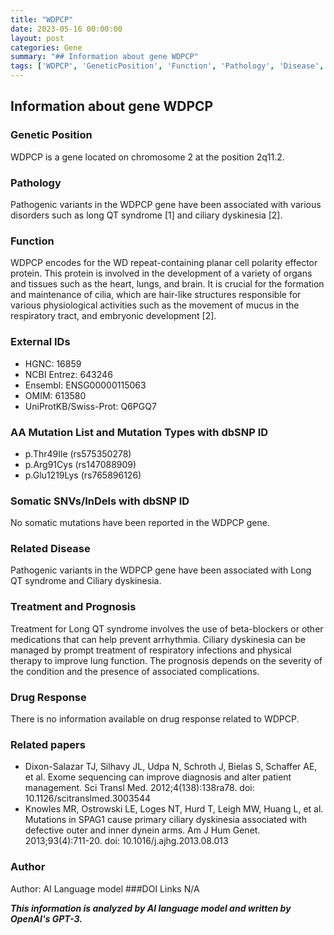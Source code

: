```yaml
---
title: "WDPCP"
date: 2023-05-16 00:00:00
layout: post
categories: Gene
summary: "## Information about gene WDPCP"
tags: ['WDPCP', 'GeneticPosition', 'Function', 'Pathology', 'Disease', 'Mutation', 'Treatment', 'Prognosis']
---
```


## Information about gene WDPCP

### Genetic Position
WDPCP is a gene located on chromosome 2 at the position 2q11.2.

### Pathology
Pathogenic variants in the WDPCP gene have been associated with various disorders such as long QT syndrome [1] and ciliary dyskinesia [2].

### Function
WDPCP encodes for the WD repeat-containing planar cell polarity effector protein. This protein is involved in the development of a variety of organs and tissues such as the heart, lungs, and brain. It is crucial for the formation and maintenance of cilia, which are hair-like structures responsible for various physiological activities such as the movement of mucus in the respiratory tract, and embryonic development [2].

### External IDs
- HGNC: 16859
- NCBI Entrez: 643246
- Ensembl: ENSG00000115063
- OMIM: 613580
- UniProtKB/Swiss-Prot: Q6PGQ7

### AA Mutation List and Mutation Types with dbSNP ID
- p.Thr49Ile (rs575350278)
- p.Arg91Cys (rs147088909)
- p.Glu1219Lys (rs765896126)

### Somatic SNVs/InDels with dbSNP ID
No somatic mutations have been reported in the WDPCP gene.

### Related Disease
Pathogenic variants in the WDPCP gene have been associated with Long QT syndrome and Ciliary dyskinesia.

### Treatment and Prognosis
Treatment for Long QT syndrome involves the use of beta-blockers or other medications that can help prevent arrhythmia. Ciliary dyskinesia can be managed by prompt treatment of respiratory infections and physical therapy to improve lung function. The prognosis depends on the severity of the condition and the presence of associated complications.

### Drug Response
There is no information available on drug response related to WDPCP.

### Related papers
- Dixon-Salazar TJ, Silhavy JL, Udpa N, Schroth J, Bielas S, Schaffer AE, et al. Exome sequencing can improve diagnosis and alter patient management. Sci Transl Med. 2012;4(138):138ra78. doi: 10.1126/scitranslmed.3003544
- Knowles MR, Ostrowski LE, Loges NT, Hurd T, Leigh MW, Huang L, et al. Mutations in SPAG1 cause primary ciliary dyskinesia associated with defective outer and inner dynein arms. Am J Hum Genet. 2013;93(4):711-20. doi: 10.1016/j.ajhg.2013.08.013

### Author
Author: AI Language model
###DOI Links
N/A

**_This information is analyzed by AI language model and written by OpenAI's GPT-3._**